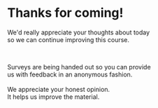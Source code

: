 # Thanks for coming!

We'd really appreciate your thoughts about today<br> so we can continue improving this course.

<br>

<p class="fragment">Surveys are being handed out so you can provide<br> us with feedback in an anonymous fashion.
  <br><br>
  We appreciate your honest opinion.<br> It helps us improve the material.
</p>

